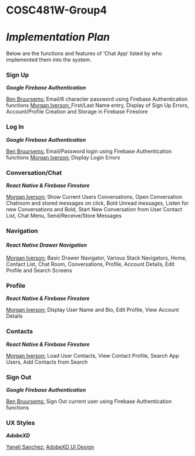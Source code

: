 # COSC481W-Group4


# ***Implementation Plan***
Below are the functions and features of ‘Chat App’ listed by who implemented them into the system.

### **Sign Up**
***Google Firebase Authentication***

<ins>Ben Bruursems:</ins> Email/6 character password using Firebase Authentication functions
<ins>Morgan Iverson: </ins> First/Last Name entry, Display of Sign Up Errors, Account/Profile Creation and Storage in Firebase Firestore

### Log In
***Google Firebase Authentication***

<ins>Ben Bruursems:</ins>  Email/Password login using  Firebase Authentication functions
<ins>Morgan Iverson:</ins> Display Login Errors

### Conversation/Chat
***React Native & Firebase Firestore***

<ins>Morgan Iverson:</ins> Show Current Users Conversations, Open Conversation Chatroom and stored messages on click, Bold Unread messages, Listen for new Conversations and Bold, Start New Conversation from User Contact List, Chat Menu, Send/Receive/Store Messages 

### Navigation
#### ***React Native Drawer Navigation***

<ins>Morgan Iverson:</ins> Basic Drawer Navigator, Various Stack Navigators, Home, Contact List, Chat Room, Conversations, Profile, Account Details, Edit Profile and Search Screens

### Profile
***React Native & Firebase Firestore***

<ins>Morgan Iverson:</ins> Display User Name and Bio, Edit Profile, View Account Details

### Contacts
***React Native & Firebase Firestore***

<ins>Morgan Iverson:</ins> Load User Contacts, View Contact Profile, Search App Users, Add Contacts from Search

### Sign Out
***Google Firebase Authentication***

<ins>Ben Bruursems:</ins> Sign Out current user using  Firebase Authentication functions

### UX Styles
***AdobeXD***

<ins>Yaneli Sanchez:</ins>  [AdobeXD UI Design](https://xd.adobe.com/view/4c2876a7-9336-45db-8ff7-44ac0d75146d-197b/)

